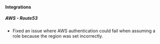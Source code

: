 
#### Integrations

##### AWS - Route53

- Fixed an issue where AWS authentication could fail when assuming a role because the region was set incorrectly.
